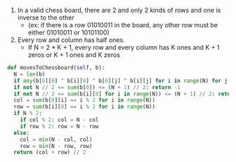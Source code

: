 1. In a valid chess board, there are 2 and only 2 kinds of rows and one is inverse to the other
    * (ex: if there is a row 01010011 in the board, any other row must be either 01010011 or 10101100)
1. Every row and column has half ones.
    * If N = 2 * K + 1, every row and every column has K ones and K + 1 zeros or K + 1 ones and K zeros

```py
def movesToChessboard(self, b):
  N = len(b)
  if any(b[0][0] ^ b[i][0] ^ b[0][j] ^ b[i][j] for i in range(N) for j in range(N)): return -1
  if not N // 2 <= sum(b[0]) <= (N + 1) // 2: return -1
  if not N // 2 <= sum(b[i][0] for i in range(N)) <= (N + 1) // 2: return -1
  col = sum(b[0][i] == i % 2 for i in range(N))
  row = sum(b[i][0] == i % 2 for i in range(N))
  if N % 2:
    if col % 2: col = N - col
    if row % 2: row = N - row
  else:
    col = min(N - col, col)
    row = min(N - row, row)
  return (col + row) // 2
```

